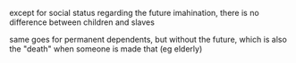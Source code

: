 except for social status regarding the future imahination, there is no difference between children and slaves

same goes for permanent dependents, but without the future, which is also the "death" when someone is made that (eg elderly)